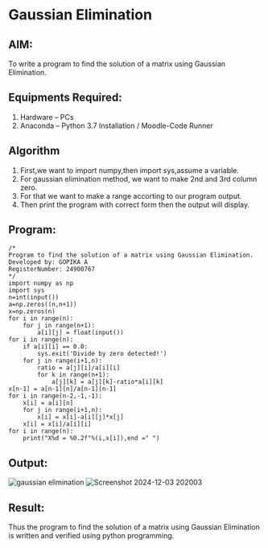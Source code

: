 # Gaussian Elimination

## AIM:
To write a program to find the solution of a matrix using Gaussian Elimination.

## Equipments Required:
1. Hardware – PCs
2. Anaconda – Python 3.7 Installation / Moodle-Code Runner

## Algorithm
1. First,we want to import numpy,then import sys,assume a variable.
2. For gaussian elimination method, we want to make 2nd and 3rd column zero.
3. For that we want to make a range accorting to our program output.
4. Then print the program with correct form then the output will display.

## Program:
```
/*
Program to find the solution of a matrix using Gaussian Elimination.
Developed by: GOPIKA A
RegisterNumber: 24900767
*/
import numpy as np
import sys
n=int(input())
a=np.zeros((n,n+1))
x=np.zeros(n)
for i in range(n):
    for j in range(n+1):
        a[i][j] = float(input())
for i in range(n):
    if a[i][i] == 0.0:
        sys.exit('Divide by zero detected!')
    for j in range(i+1,n):
        ratio = a[j][i]/a[i][i] 
        for k in range(n+1):
            a[j][k] = a[j][k]-ratio*a[i][k]
x[n-1] = a[n-1][n]/a[n-1][n-1]
for i in range(n-2,-1,-1):
    x[i] = a[i][n]
    for j in range(i+1,n):
        x[i] = x[i]-a[i][j]*x[j]
    x[i] = x[i]/a[i][i]
for i in range(n):
    print("X%d = %0.2f"%(i,x[i]),end =" ")

```

## Output:
![gaussian elimination]()
![Screenshot 2024-12-03 202003](https://github.com/user-attachments/assets/4148d06c-0a94-4aab-9492-3e0279119005)


## Result:
Thus the program to find the solution of a matrix using Gaussian Elimination is written and verified using python programming.

